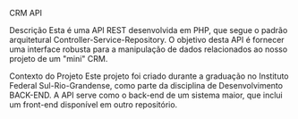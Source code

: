 CRM API

Descrição
Esta é uma API REST desenvolvida em PHP, que segue o padrão arquitetural Controller-Service-Repository. 
O objetivo desta API é fornecer uma interface robusta para a manipulação de dados relacionados ao nosso projeto de  um "mini" CRM.


Contexto do Projeto
Este projeto foi criado durante a graduação no Instituto Federal Sul-Rio-Grandense, como parte da disciplina de Desenvolvimento BACK-END. 
A API serve como o back-end de um sistema maior, que inclui um front-end disponível em outro repositório.
